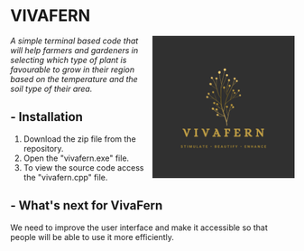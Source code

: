 # VIVAFERN
<img align="right" src="vivafern_graphic.png" height=50% width=50%> 
<i> A simple terminal based code that will help farmers and gardeners in selecting which type of plant is favourable to grow in their region based on the temperature and the soil type of their area. </i>

## - Installation
1. Download the zip file from the repository.
2. Open the "vivafern.exe" file.
3. To view the source code access the "vivafern.cpp" file.

## - What's next for VivaFern
We need to improve the user interface and make it accessible so that people will be able to use it more efficiently.

